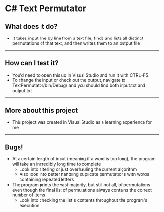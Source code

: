 # C# Text Permutator
## What does it do?
- It takes input line by line from a text file, finds and lists all distinct permutations of that text, and then writes them to an output file
---
## How can I test it?
- You'd need to open this up in Visual Studio and run it with CTRL+F5
- To change the input or check out the output, navigate to TextPermutator/bin/Debug/ and you should find both input.txt and output.txt
---
## More about this project
- This project was created in Visual Studio as a learning experience for me
---
## Bugs!
- At a certain length of input (meaning if a word is too long), the program will take an incredibly long time to complete
    - Look into altering or just overhauling the current algorithm
    - Also look into better handling duplicate permutations with words containing repeated letters
- The program prints the vast majority, but still not all, of permutations even though the final list of permutations always contains the correct number of items
    - Look into checking the list's contents throughout the program's execution
